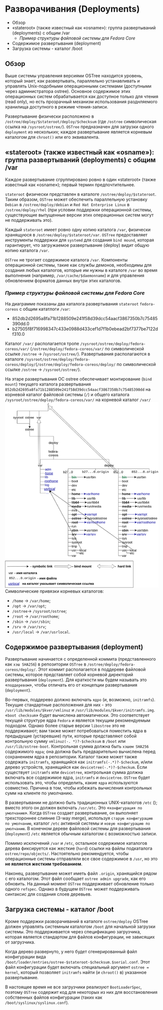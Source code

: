 # Разворачивания (Deployments)

- Обзор
- «stateroot» (также известный как «osname»): группа развертываний (deployments) с общим /var
  * *Пример структуры файловой системы для Fedora Core*
- Содержимое развертывания (deployment)
- Загрузка системы - каталог /boot

## Обзор

Выше системы управления версиями OSTree находится уровень, который знает, как развертывать, параллельно устанавливать и управлять Unix-подобными операционными системами (доступными через администратора ostree). 
Основное содержимое этих операционных систем обрабатывается как доступное только для чтения (read only), но есть прозрачный механизм использования разднляемого хранилища 
доступного в режиме чтения-записи.

Развертывание физически расположено в `/ostree/deploy/$stateroot/deploy/$checksum` (где `/ostree` символическая ссылка на `/sysroot/ostree/`). 
`OSTree` предназначен для  загрузки одного `deployment` из нескольких; каждое развертывание является корневым каталогом для `chroot()` или его эквивалента. 

## «stateroot» (также известный как «osname»): группа развертываний (deployments) с общим /var

Каждое развертывание сгруппировано ровно в один «stateroot» (также известный как «osname»); первый термин предпочтительнее.

`stateroot` физически представлен в каталоге `/ostree/deploy/$stateroot`. 
Таким образом, `OSTree` может обеспечить параллельную установку `Debian` в `/ostree/deploy/debian` и `Red Hat Enterprise Linux` в `/ostree/deploy/rhel`
(при условии поддержки операционной системы, существующие выпущенные версии этих операционных систем могут не поддерживать это).

Каждый `stateroot` имеет ровно одну копию каталога `/var`, физически хранящуюся в `/ostree/deploy/$stateroot/var`. 
`OSTree` предоставляет инструменты поддержки для `systemd` для создания `bind mound`, которая гарантирует, что загружаемое развертывание (deploy) видит общую копию каталога `/var`.

`OSTree` не трогает содержимое каталога `/var`. 
Компоненты операционной системы, такие как службы демонов, необходимы для создания любых каталогов, которые им нужны в каталоге `/var` во время выполнения 
(например, `/var/cache/$daemonname`) 
и для управления обновлением форматов данных внутри этих каталогов. 

### *Пример структуры файловой системы для Fedora Core*

На диаграмме показаны два каталога развертывания `stateroot` `fedora-coreos` c общим кататлоги `/var`:
- 852db2d2695a8fa71b1288509e241f58d39dcc54aacf3867350b7c75485390dd.0 
- b27505f8f716998347c433e0988d433cef1d7f1b0ebead2bf7377be7122df310.0

Каталог `/var/` располагается тропе `/sysroot/ostree/deploy/fedora-coreos/var/` (`/ostree/deploy/fedora-coreos/var/` по символической ссылке `/ostree` -> /`sysroot/ostree/`).
Развертывания располагаются в каталоге `/sysroot/ostree/deploy/fedora-coreos/deploy/`(`/ostree/deploy/fedora-coreos/deploy/` по символической ссылке `/ostree` -> `/sysroot/ostree/`).

На этаре развертывания ОС ostree обеспечивает монтирование (`bind mount`) текущего каталога развертывания `852db2d2695a8fa71b1288509e241f58d39dcc54aacf3867350b7c75485390dd` на корневой каталог файловой системы (`/`) и общего каталога `/sysroot/ostree/deploy/fedora-coreos/var/` на корневой каталог `/var/`
![Пример структуры файловой системы для Fedora Core](./Images/stateroot.png)
Символические привязки корневых каталогов:
- `/home` -> `/var/home`;
- `/opt` -> `/var/opt`;
- `/ostree`-> `/sysroot/ostree`;
- `/root` -> `/var/roothome`;
- `/sbin` -> `/usr/sbin`;
- `/srv` -> `/var/srv`;
- `/usr/local` -> `/var/usrlocal`.



## Содержимое развертывания (deployment)

Развертывание начинается с определенной коммита (представленного как `хэш SHA256`) в репозитории `OSTree` в ``/ostree/deploy/fedora-coreos/deploy/``. 
Этот коммит располагается в поддереве файловой системы, которое представляет собой корневой директорий развертывания (`deployment`). 
Для краткости мы будем называть это «`поддеревом`», чтобы отличать его от концепции развертывания (`deployment`).

Во-первых, поддерево должно включать `ядро` (и, возможно, `initramfs`). 
Текущие стандартные расположения для них - это `/usr/lib/modules/$kver/vmlinuz` и `/usr/lib/modules/$kver/initramfs.img`. 
«`boot checksum`» будет вычислена автоматически. 
Это соответствует текущей структуре ядра `Fedora` и является текущим рекомендуемым подходом. 
Однако более старые версии `libostree` это не поддерживают; 
вам также может потребоваться поместить ядра в предыдущие (устаревшие) пути, которые представляют собой контрольную сумму `vmlinuz(-. *)?-$checksum` в `/boot` или `/usr/lib/ostree-boot`. 
Контрольная сумма должна быть `хэшем SHA256` содержимого `ядра`; она должна быть предварительно вычислена перед сохранением ядра в репозитории. 
Каталог также может также содержать `initramfs`, хранящийся как  `initramfs(-.*)?-$checkum`, и/или дерево устройств, хранящийся как `devicetree(-.*)?-$checkum`. 
Если существует `initramfs` или `devicetree`, контрольная сумма должна включать все содержимое ядра, `initramfs` и `devicetree`. 
`OSTree` будет использовать это, чтобы определить, какие `ядра` используются совместно. Причина в том, чтобы избежать вычисления контрольных сумм на клиенте по умолчанию.

В развертывании не должно быть традиционных UNIX-каталогов `/etc` (); вместо этого он должен включать `/usr/etc`. Это «`конфигурация по умолчанию`». 
Когда `OSTree` создает развертывание, он выполняет трехстороннее слияние (3-way merge), используя `старую конфигурацию по умолчанию`, каталог `/etc` активной системы и `новую конфигурацию по умолчанию`. В конечном дереве файловой системы для развертывания (`deployment`) `/etc` является обычным каталогом с возможностью записи.

Помимо исключений `/var` и `/etc`, остальное содержимое каталогов дерева фиксируется как жесткие (`hard`) ссылки на файлы подкаталога `ostree/repo/objects/`. Настоятельно рекомендуется, чтобы операционные системы отправляли все свое содержимое в `/usr`, но это **не является жестким требованием**.

Наконец, развертывание может иметь файл `.origin`, хранящийся рядом с его каталогом. 
Этот файл сообщает `ostree admin upgrade`, как его обновить. 
На данный момент `OSTree` поддерживает обновление только одного `refspec`. 
Однако в будущем `OSTree `может поддерживать синтаксис для создания слоев деревьев. 

## Загрузка системы - каталог /boot

Кроме поддержки разворачиваний в каталоге `ostree/deploy` OSTree  должен управлять системным каталогом `/boot` для начальной загрузки системы. 
Это поддерживается через спецификацию загрузчика, которая является стандартом для файлов конфигурации, не зависящих от загрузчика.

Когда дерево развернуто, у него будет сгенерированный файл конфигурации вида  `/boot/loader/entries/ostree-$stateroot-$checksum.$serial.conf`. 
Этот файл конфигурации будет включать специальный аргумент `ostree = kernel`, который позволяет `initramfs` найти (и `chroot()` в) указанное развертывание.

В настоящее время не все загрузчики реализуют `BootLoaderSpec`, поэтому `OSTree` содержит код для некоторых из них для восстановления собственных файлов конфигурации 
(таких как `/boot/syslinux/syslinux.conf`). 
